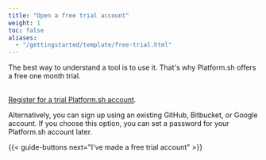 ```yaml
---
title: "Open a free trial account"
weight: 1
toc: false
aliases:
  - "/gettingstarted/template/free-trial.html"
---
```


The best way to understand a tool is to use it. That's why Platform.sh offers a free one month trial.<br><br>

[Register for a trial Platform.sh account](https://auth.api.platform.sh/register).

Alternatively, you can sign up using an existing GitHub, Bitbucket, or Google account. If you choose this option, you can set a password for your Platform.sh account later.

{{< guide-buttons next="I've made a free trial account" >}}
